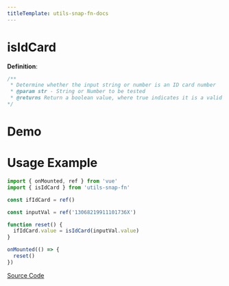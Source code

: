 ```yaml
---
titleTemplate: utils-snap-fn-docs
---
```


# isIdCard

**Definition**:

```js
/**
 * Determine whether the input string or number is an ID card number
 * @param str - String or Number to be tested
 * @returns Return a boolean value, where true indicates it is a valid Id card number, and false indicates it is not
*/
```

# Demo

<Box>
  <IsIdCardDemo />
</Box>

# Usage Example

```ts
import { onMounted, ref } from 'vue'
import { isIdCard } from 'utils-snap-fn'

const ifIdCard = ref()

const inputVal = ref('13068219911101736X')

function reset() {
  ifIdCard.value = isIdCard(inputVal.value)
}

onMounted(() => {
  reset()
})
```

[Source Code](https://github.com/guxuerui/utils-snap-fn/blob/main/src/playground/regexp/isIdCard.ts)
